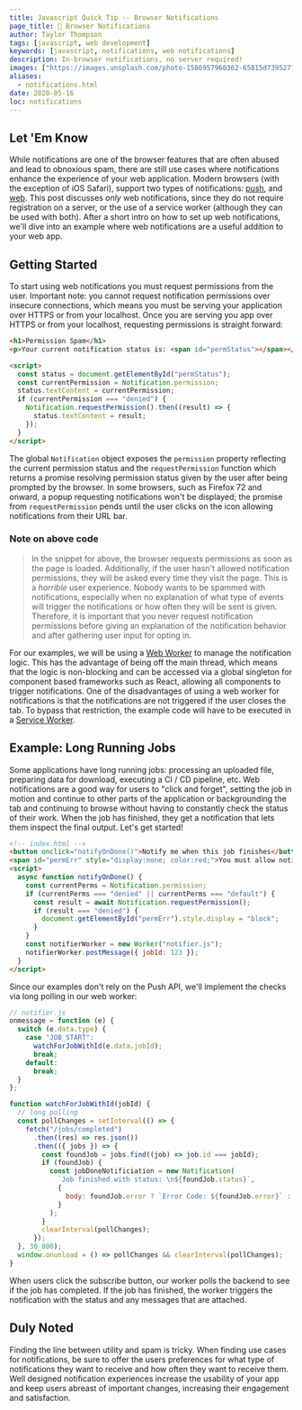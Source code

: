 ```yaml
---
title: Javascript Quick Tip -- Browser Notifications
page_title: 👋 Browser Notifications
author: Taylor Thompson
tags: [javascript, web development]
keywords: [javascript, notifications, web notifications]
description: In-browser notifications, no server required!
images: ["https://images.unsplash.com/photo-1586957960362-65815d739527?ixlib=rb-1.2.1&ixid=eyJhcHBfaWQiOjEyMDd9&auto=format&fit=crop&w=1351&q=80"]
aliases:
  - notifications.html
date: 2020-05-16
loc: notifications
---
```


## Let 'Em Know

While notifications are one of the browser features that are often abused and lead to obnoxious spam, there are still use cases where notifications enhance the experience of your web application. Modern browsers (with the exception of iOS Safari), support two types of notifications: [push](https://developer.mozilla.org/en-US/docs/Web/API/Push_API), and [web](https://developer.mozilla.org/en-US/docs/Web/API/Notifications_API). This post discusses _only_ web notifications, since they do not require registration on a server, or the use of a service worker (although they can be used with both). After a short intro on how to set up web notifications, we'll dive into an example where web notifications are a useful addition to your web app.

## Getting Started

To start using web notifications you must request permissions from the user. Important note: you cannot request notification permissions over insecure connections, which means you must be serving your application over HTTPS or from your localhost. Once you are serving you app over HTTPS or from your localhost, requesting permissions is straight forward:

```html
<h1>Permission Spam</h1>
<p>Your current notification status is: <span id="permStatus"></span></p>

<script>
  const status = document.getElementById("permStatus");
  const currentPermission = Notification.permission;
  status.textContent = currentPermission;
  if (currentPermission === "denied") {
    Notification.requestPermission().then((result) => {
      status.textContent = result;
    });
  }
</script>
```

The global `Notification` object exposes the `permission` property reflecting the current permission status and the `requestPermission` function which returns a promise resolving permission status given by the user after being prompted by the browser. In some browsers, such as Firefox 72 and onward, a popup requesting notifications won't be displayed; the promise from `requestPermission` pends until the user clicks on the icon allowing notifications from their URL bar.

### Note on above code

> In the snippet for above, the browser requests permissions as soon as the page is loaded. Additionally, if the user hasn't allowed notification permissions, they will be asked every time they visit the page. This is a _*horrible*_ user experience. Nobody wants to be spammed with notifications, especially when no explanation of what type of events will trigger the notifications or how often they will be sent is given. Therefore, it is important that you never request notification permissions before giving an explanation of the notification behavior and after gathering user input for opting in.

For our examples, we will be using a [Web Worker](https://developer.mozilla.org/en-US/docs/Web/API/Web_Workers_API) to manage the notification logic. This has the advantage of being off the main thread, which means that the logic is non-blocking and can be accessed via a global singleton for component based frameworks such as React, allowing all components to trigger notifications. One of the disadvantages of using a web worker for notifications is that the notifications are not triggered if the user closes the tab. To bypass that restriction, the example code will have to be executed in a [Service Worker](serviceworker.html).

## Example: Long Running Jobs

Some applications have long running jobs: processing an uploaded file, preparing data for download, executing a CI / CD pipeline, etc. Web notifications are a good way for users to "click and forget", setting the job in motion and continue to other parts of the application or backgrounding the tab and continuing to browse without having to constantly check the status of their work. When the job has finished, they get a notification that lets them inspect the final output. Let's get started!

```html
<!-- index.html -->
<button onclick="notifyOnDone()">Notify me when this job finishes</button>
<span id="permErr" style="display:none; color:red;">You must allow notifications to subscribe to this job</span>
<script>
  async function notifyOnDone() {
    const currentPerms = Notification.permission;
    if (currentPerms === "denied" || currentPerms === "default") {
      const result = await Notification.requestPermission();
      if (result === "denied") {
        document.getElementById("permErr").style.display = "block";
      }
    }
    const notifierWorker = new Worker("notifier.js");
    notifierWorker.postMessage({ jobId: 123 });
  }
</script>
```

Since our examples don't rely on the Push API, we'll implement the checks via long polling in our web worker:

```javascript
// notifier.js
onmessage = function (e) {
  switch (e.data.type) {
    case "JOB_START":
      watchForJobWithId(e.data.jobId);
      break;
    default:
      break;
  }
};

function watchForJobWithId(jobId) {
  // long polling
  const pollChanges = setInterval(() => {
    fetch("/jobs/completed")
      .then((res) => res.json())
      .then(({ jobs }) => {
        const foundJob = jobs.find((job) => job.id === jobId);
        if (foundJob) {
          const jobDoneNotificiation = new Notification(
            `Job finished with status: \n${foundJob.status}`,
            {
              body: foundJob.error ? `Error Code: ${foundJob.error}` : "",
            }
          );
        }
        clearInterval(pollChanges);
      });
  }, 30_000);
  window.onunload = () => pollChanges && clearInterval(pollChanges);
}
```

When users click the subscribe button, our worker polls the backend to see if the job has completed. If the job has finished, the worker triggers the notification with the status and any messages that are attached.

## Duly Noted

Finding the line between utility and spam is tricky. When finding use cases for notifications, be sure to offer the users preferences for what type of notifications they want to receive and how often they want to receive them. Well designed notification experiences increase the usability of your app and keep users abreast of important changes, increasing their engagement and satisfaction.

